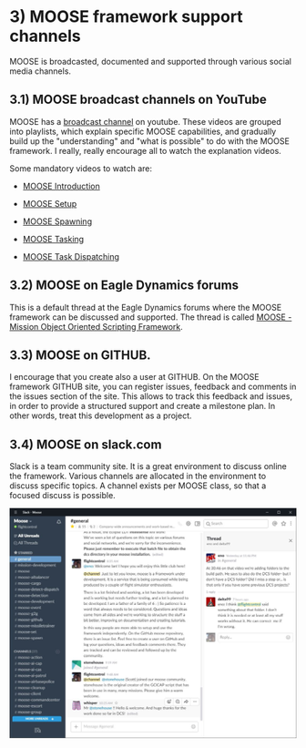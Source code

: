# 3) MOOSE framework support channels

MOOSE is broadcasted, documented and supported through various social media channels.

## 3.1) MOOSE broadcast channels on YouTube

MOOSE has a [broadcast channel](https://www.youtube.com/channel/UCjrA9j5LQoWsG4SpS8i79Qg/playlists) on youtube. 
These videos are grouped into playlists, which explain specific MOOSE capabilities, 
and gradually build up the "understanding" and "what is possible" to do with the MOOSE framework.
I really, really encourage all to watch the explanation videos.

Some mandatory videos to watch are:

  * [MOOSE Introduction](https://www.youtube.com/playlist?list=PL7ZUrU4zZUl1JEtVcyf9sazUV5_fGICz4)

  * [MOOSE Setup](https://www.youtube.com/watch?v=-Hxae3mTCE8&t=159s&index=1&list=PL7ZUrU4zZUl0riB9ULVh-bZvFlw1_Wym2)
  * [MOOSE Spawning](https://www.youtube.com/playlist?list=PL7ZUrU4zZUl1jirWIo4t4YxqN-HxjqRkL)
  * [MOOSE Tasking](https://www.youtube.com/playlist?list=PL7ZUrU4zZUl3CgxN2iAViiGLTPpQ-Ajdg)
  * [MOOSE Task Dispatching](https://www.youtube.com/playlist?list=PL7ZUrU4zZUl3I6ieFM-cjey-rncF1ktNI)

## 3.2) MOOSE on Eagle Dynamics forums

This is a default thread at the Eagle Dynamics forums where the MOOSE framework can be discussed and supported.
The thread is called [MOOSE - Mission Object Oriented Scripting Framework](https://forums.eagle.ru/showthread.php?t=138043).

## 3.3) MOOSE on GITHUB.

I encourage that you create also a user at GITHUB.
On the MOOSE framework GITHUB site, you can register issues, feedback and comments in the issues section of the site.
This allows to track this feedback and issues, in order to provide a structured support and create a milestone plan.
In other words, treat this development as a project.

## 3.4) MOOSE on slack.com

Slack is a team community site. It is a great environment to discuss online the framework.
Various channels are allocated in the environment to discuss specific topics. 
A channel exists per MOOSE class, so that a focused discuss is possible.

![Slack](Communities/Slack.JPG)

